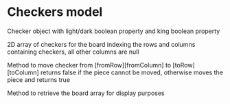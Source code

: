 # Checkers model

Checker object with light/dark boolean property and king boolean property

2D array of checkers for the board indexing the rows and columns containing checkers, all other columns are null

Method to move checker from [fromRow][fromColumn] to [toRow][toColumn] returns false if the piece cannot be moved, otherwise moves the piece and returns true

Method to retrieve the board array for display purposes
